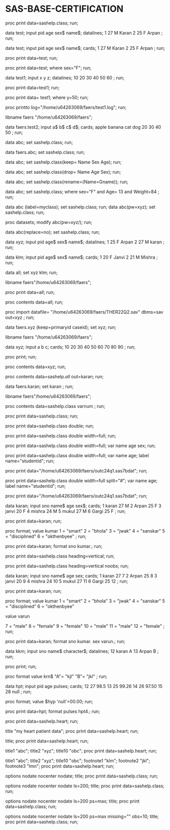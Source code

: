 # SAS-BASE-CERTIFICATION



proc print data=sashelp.class;
run;

data test;
input pid age sex$ name$;
datalines;
1 27 M Karan
2 25 F Arpan 
;
run;

data test;
input pid age sex$ name$;
cards;
1 27 M Karan
2 25 F Arpan
;
run;

proc print data=test;
run;

proc print data=test;
where sex="F";
run;


data test1;
input x y z;
datalines;
10 20 30 
40 50 60 
;
run;

proc print data=test1;
run;

proc print data= test1;
where y=50;
run;

proc printto log="/home/u64263069/faers/test1.log";
run;

libname faers "/home/u64263069/faers";

data faers.test2;
input a$ b$ c$ d$;
cards;
apple banana cat dog
20 30 40 50
;
run;

data abc;
set sashelp.class;
run;

data faers.abc;
set sashelp.class;
run;

data abc;
set sashelp.class(keep= Name Sex Age);
run;

data abc;
set sashelp.class(drop= Name Age Sex);
run;

data abc;
set sashelp.class(rename=(Name=Gname));
run;

data abc;
set sashelp.class;
where sex="F" and Age= 13 and Weight=84
;
run;


data abc (label=myclass);
set sashelp.class;
run;
data abc(pw=xyz);
set sashelp.class;
run;

proc datasets;
modify abc(pw=xyz/);
run;




data abc(replace=no);
set sashelp.class;
run;



data xyz;
input pid age$ sex$ name$;
datalines;
1 25 F Arpan
2 27 M karan
;
run;

data klm;
input pid age$ sex$ name$;
cards;
1 20 F Janvi
2 21 M Mishra
;
run;

data all;
set xyz klm;
run;


libname faers"/home/u64263069/faers";

proc print data=all;
run;

proc contents data=all;
run;




proc import datafile= "/home/u64263069/faers/THER22Q2.sav"
dbms=sav
out=xyz
;
run;

data faers.xyz (keep=primaryid caseid);
set xyz;
run;

libname faers "/home/u64263069/faers";


data xyz;
input a b c;
cards;
10 20 30 
40 50 60 
70 80 90
;
run;



proc print;
run;

proc contents data=xyz;
run;

proc contents data=sashelp._all_
out=karan;
run;

data faers.karan;
set karan
;
run;

libname faers"/home/u64263069/faers";

proc contents data=sashelp.class
varnum
;
run;

proc print data=sashelp.class;
run;

proc print data=sashelp.class double;
run;

proc print data=sashelp.class double width=full;
run;

proc print data=sashelp.class double width=full;
var name age sex;
run;

proc print data=sashelp.class double width=full;
var name age;
label name="studentid";
run;

proc print data="/home/u64263069/faers/outc24q1.sas7bdat";
run;

proc print data=sashelp.class double width=full split="#";
var name age;
label name="studentid";
run;

proc print data="/home/u64263069/faers/outc24q1.sas7bdat";
run;



data karan;
input sno name$ age sex$;
cards;
1 karan 27 M
2 Arpan 25 F
3 janvi 20 F 
4 mishra 24 M
5 mukul 27 M
6 Gargi 25 F
;
run;

proc print data=karan;
run;

proc format;
value kumar
1 = "smart"
2 = "bhola"
3 = "jwak"
4 = "sanskar"
5 = "disciplined"
6 = "okthenbyee"
;
run;

proc print data=karan;
format sno kumar.;
run;


proc print data=sashelp.class heading=vertical;
run;

proc print data=sashelp.class heading=vertical noobs;
run;

data karan;
input sno name$ age sex;
cards;
1 karan 27 7
2 Arpan 25 8
3 janvi 20 9 
4 mishra 24 10
5 mukul 27 11
6 Gargi 25 12
;
run;

proc print data=karan;
run;

proc format;
value kumar
1 = "smart"
2 = "bhola"
3 = "jwak"
4 = "sanskar"
5 = "disciplined"
6 = "okthenbyee"

value varun

7 = "male"
8 = "female"
9 = "female"
10 = "male"
11 = "male"
12 = "female"
;
run;

proc print data=karan;
format sno kumar. sex varun.;
run;




data kkm;
input sno name$ character$;
datalines;
12 karan A
13 Arpan B
;
run;

proc print;
run;

proc format
value krn$
"A"= "kjl"
"B"= "jkl"
;
run;



data hpt;
input pid age pulses;
cards;
12 27 98.5
13 25 99.26
14 26 97.50
15 28 null
;
run;

proc format;
value $hyp 'null'=00.00;
run;

proc print data=hpt;
format pulses hpt4.;
run;


proc print data=sashelp.heart;
run;

title "my heart patient data";
proc print data=sashelp.heart;
run;

title;
proc print data=sashelp.heart;
run;

title1 "abc";
title2 "xyz";
title10 "obc";
proc print data=sashelp.heart;
run;


title1 "abc";
title2 "xyz";
title10 "obc";
footnote1 "klm";
footnote2 "jkl";
footnote3 "lmn";
proc print data=sashelp.heart;
run;


options nodate nocenter nodate;
title;
proc print data=sashelp.class;
run;

options nodate nocenter nodate ls=200;
title;
proc print data=sashelp.class;
run;



options nodate nocenter nodate ls=200 ps=max;
title;
proc print data=sashelp.class;
run;



options nodate nocenter nodate ls=200 ps=max missing="" obs=10;
title;
proc print data=sashelp.class;
run;
